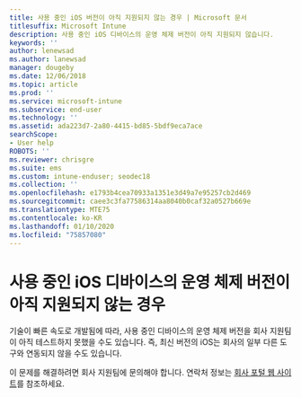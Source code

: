 ```yaml
---
title: 사용 중인 iOS 버전이 아직 지원되지 않는 경우 | Microsoft 문서
titlesuffix: Microsoft Intune
description: 사용 중인 iOS 디바이스의 운영 체제 버전이 아직 지원되지 않습니다.
keywords: ''
author: lenewsad
ms.author: lanewsad
manager: dougeby
ms.date: 12/06/2018
ms.topic: article
ms.prod: ''
ms.service: microsoft-intune
ms.subservice: end-user
ms.technology: ''
ms.assetid: ada223d7-2a80-4415-bd85-5bdf9eca7ace
searchScope:
- User help
ROBOTS: ''
ms.reviewer: chrisgre
ms.suite: ems
ms.custom: intune-enduser; seodec18
ms.collection: ''
ms.openlocfilehash: e1793b4cea70933a1351e3d49a7e95257cb2d469
ms.sourcegitcommit: caee3c3fa77586314aa8040b0caf32a0527b669e
ms.translationtype: MTE75
ms.contentlocale: ko-KR
ms.lasthandoff: 01/10/2020
ms.locfileid: "75857080"
---
```

# <a name="your-ios-devices-operating-system-version-isnt-yet-supported"></a>사용 중인 iOS 디바이스의 운영 체제 버전이 아직 지원되지 않는 경우

기술이 빠른 속도로 개발됨에 따라, 사용 중인 디바이스의 운영 체제 버전을 회사 지원팀이 아직 테스트하지 못했을 수도 있습니다. 즉, 최신 버전의 iOS는 회사의 일부 다른 도구와 연동되지 않을 수도 있습니다.

이 문제를 해결하려면 회사 지원팀에 문의해야 합니다. 연락처 정보는 [회사 포털 웹 사이트](https://go.microsoft.com/fwlink/?linkid=2010980)를 참조하세요.
